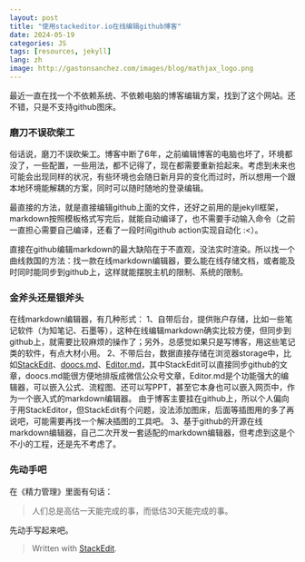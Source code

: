 ```yaml
---
layout: post
title: "使用stackeditor.io在线编辑github博客"
date: 2024-05-19
categories: JS
tags: [resources, jekyll]
lang: zh
image: http://gastonsanchez.com/images/blog/mathjax_logo.png
---
```


最近一直在找一个不依赖系统、不依赖电脑的博客编辑方案，找到了这个网站。还不错，只是不支持github图床。
<!--more-->

### 磨刀不误砍柴工

俗话说，磨刀不误砍柴工。博客中断了6年，之前编辑博客的电脑也坏了，环境都没了，一些配置，一些用法，都不记得了，现在都需要重新拾起来。考虑到未来也可能会出现同样的状况，有些环境也会随日新月异的变化而过时，所以想用一个跟本地环境能解耦的方案，同时可以随时随地的登录编辑。

最直接的方法，就是直接编辑github上面的文件，还好之前用的是jekyll框架，markdown按照模板格式写完后，就能自动编译了，也不需要手动输入命令（之前一直担心需要自己编译，还看了一段时间github action实现自动化 :<）。

直接在github编辑markdown的最大缺陷在于不直观，没法实时渲染。所以找一个曲线救国的方法：找一款在线markdown编辑器，要么能在线存储文档，或者能及时同时能同步到github上，这样就能摆脱主机的限制、系统的限制。

### 金斧头还是银斧头

在线markdown编辑器，有几种形式：
1、自带后台，提供账户存储，比如一些笔记软件（为知笔记、石墨等），这种在线编辑markdown确实比较方便，但同步到github上，就需要比较麻烦的操作了；另外，总感觉如果只是写博客，用这些笔记类的软件，有点大材小用。
2、不带后台，数据直接存储在浏览器storage中，比如[StackEdit](https://stackedit.io/app#)、[doocs.md](https://github.com/doocs/md)、[Editor.md](https://pandao.github.io/editor.md/en.html)，其中StackEdit可以直接同步github的文章，doocs.md能很方便地排版成微信公众号文章，Editor.md是个功能强大的编辑器，可以嵌入公式、流程图、还可以写PPT，甚至它本身也可以嵌入网页中，作为一个嵌入式的markdown编辑器。
由于博客主要挂在github上，所以个人偏向于用StackEditor，但StackEdit有个问题，没法添加图床，后面等插图用的多了再说吧，可能需要再找一个解决插图的工具吧。
3、基于github的开源在线markdown编辑器，自己二次开发一套适配的markdown编辑器，但考虑到这是个不小的工程，还是先不考虑了。

### 先动手吧
在《精力管理》里面有句话：
> 人们总是高估一天能完成的事，而低估30天能完成的事。

先动手写起来吧。

> Written with [StackEdit](https://stackedit.io/).

<!--stackedit_data:
eyJwcm9wZXJ0aWVzIjoidGl0bGU6IOS9v+eUqHN0YWNrZWRpdG
9yLmlv5Zyo57q/57yW6L6RZ2l0aHVi5Y2a5a6iXG5hdXRob3I6
IHNoYXdwYW5cbnRhZ3M6ICdyZXNvdXJjZXMsamVreWxsJ1xuY2
F0ZWdvcmllczogSlNcbmRhdGU6ICcyMDI0LTA1LTE5J1xuZXh0
ZW5zaW9uczpcbiAgcHJlc2V0OiBnZm1cbiIsImhpc3RvcnkiOl
syMDk5OTY4NjExLDE4MDQ2NjY0NzYsLTQ2NjgzMzk5LDEyOTU2
MTg4NDEsLTY3NjQwNTQxNiw4NTAyMzU1MywyMTI3MzA0NjI1LD
E4MDM4NTc4NzBdfQ==
-->